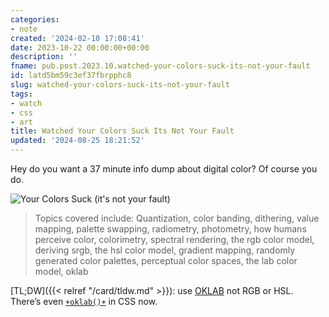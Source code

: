 ```yaml
---
categories:
- note
created: '2024-02-10 17:08:41'
date: 2023-10-22 00:00:00+00:00
description: ''
fname: pub.post.2023.10.watched-your-colors-suck-its-not-your-fault
id: latd5bm59c3ef37fbrpphc8
slug: watched-your-colors-suck-its-not-your-fault
tags:
- watch
- css
- art
title: Watched Your Colors Suck Its Not Your Fault
updated: '2024-08-25 18:21:52'
---
```


Hey do you want a 37 minute info dump about digital color? Of course you do.

![Your Colors Suck (it's not your fault)](https://www.youtube.com/watch?v=fv-wlo8yVhk)

> Topics covered include: Quantization, color banding, dithering, value mapping, palette swapping, radiometry, photometry, how humans perceive color, colorimetry, spectral rendering, the rgb color model, deriving srgb, the hsl color model, gradient mapping, randomly generated color palettes, perceptual color spaces, the lab color model, oklab

[TL;DW]({{< relref "/card/tldw.md" >}}): use [OKLAB](https://bottosson.github.io/posts/oklab/) not RGB or HSL. There’s even [`+oklab()+`](https://developer.mozilla.org/en-US/docs/Web/CSS/color_value/oklab) in CSS now.